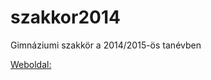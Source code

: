 szakkor2014
===========

Gimnáziumi szakkör a 2014/2015-ös tanévben

[Weboldal: ](http://rizsi.github.io/szakkor2014/)
